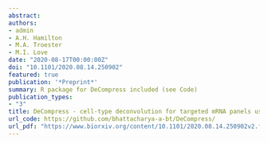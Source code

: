 ```yaml
---
abstract:
authors:
- admin
- A.H. Hamilton
- M.A. Troester
- M.I. Love
date: "2020-08-17T00:00:00Z"
doi: "10.1101/2020.08.14.250902"
featured: true
publication: '*Preprint*'
summary: R package for DeCompress included (see Code)
publication_types:
- "3"
title: DeCompress - cell-type deconvolution for targeted mRNA panels using compressed sensing
url_code: https://github.com/bhattacharya-a-bt/DeCompress/
url_pdf: "https://www.biorxiv.org/content/10.1101/2020.08.14.250902v2.full.pdf"
---
```

